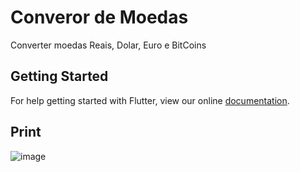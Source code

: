 # Converor de Moedas

Converter moedas Reais, Dolar, Euro e BitCoins

## Getting Started

For help getting started with Flutter, view our online
[documentation](https://flutter.io/).

## Print
![image](https://user-images.githubusercontent.com/5832193/47954006-ba96c700-df63-11e8-84a6-7fdbf83222de.png) 
